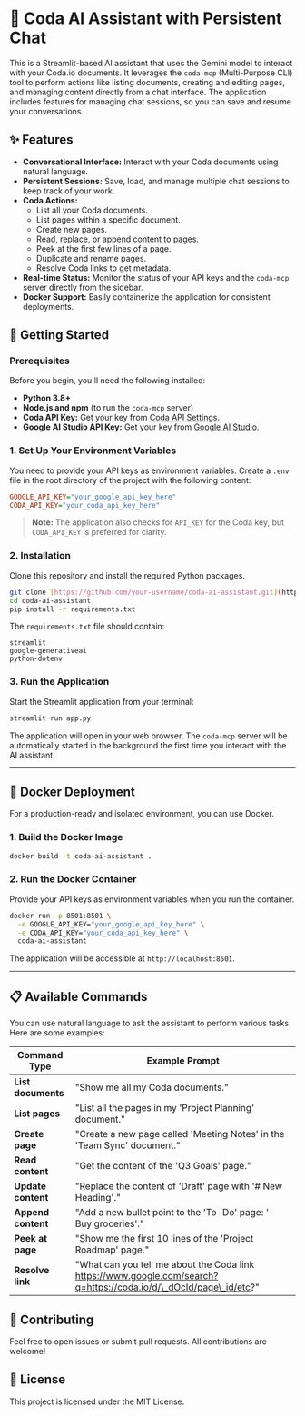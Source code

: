 
# 📝 Coda AI Assistant with Persistent Chat

This is a Streamlit-based AI assistant that uses the Gemini model to interact with your Coda.io documents. It leverages the `coda-mcp` (Multi-Purpose CLI) tool to perform actions like listing documents, creating and editing pages, and managing content directly from a chat interface. The application includes features for managing chat sessions, so you can save and resume your conversations.

## ✨ Features

- **Conversational Interface:** Interact with your Coda documents using natural language.
- **Persistent Sessions:** Save, load, and manage multiple chat sessions to keep track of your work.
- **Coda Actions:**
  - List all your Coda documents.
  - List pages within a specific document.
  - Create new pages.
  - Read, replace, or append content to pages.
  - Peek at the first few lines of a page.
  - Duplicate and rename pages.
  - Resolve Coda links to get metadata.
- **Real-time Status:** Monitor the status of your API keys and the `coda-mcp` server directly from the sidebar.
- **Docker Support:** Easily containerize the application for consistent deployments.

## 🚀 Getting Started

### Prerequisites

Before you begin, you'll need the following installed:

- **Python 3.8+**
- **Node.js and npm** (to run the `coda-mcp` server)
- **Coda API Key:** Get your key from [Coda API Settings](https://coda.io/account/developer).
- **Google AI Studio API Key:** Get your key from [Google AI Studio](https://aistudio.google.com/app/apikey).

### 1. Set Up Your Environment Variables

You need to provide your API keys as environment variables. Create a `.env` file in the root directory of the project with the following content:

```ini
GOOGLE_API_KEY="your_google_api_key_here"
CODA_API_KEY="your_coda_api_key_here"
````

> **Note:** The application also checks for `API_KEY` for the Coda key, but `CODA_API_KEY` is preferred for clarity.

### 2\. Installation

Clone this repository and install the required Python packages.

```bash
git clone [https://github.com/your-username/coda-ai-assistant.git](https://github.com/your-username/coda-ai-assistant.git)
cd coda-ai-assistant
pip install -r requirements.txt
```

The `requirements.txt` file should contain:

```
streamlit
google-generativeai
python-dotenv
```

### 3\. Run the Application

Start the Streamlit application from your terminal:

```bash
streamlit run app.py
```

The application will open in your web browser. The `coda-mcp` server will be automatically started in the background the first time you interact with the AI assistant.

-----

## 🐳 Docker Deployment

For a production-ready and isolated environment, you can use Docker.

### 1\. Build the Docker Image

```bash
docker build -t coda-ai-assistant .
```

### 2\. Run the Docker Container

Provide your API keys as environment variables when you run the container.

```bash
docker run -p 8501:8501 \
  -e GOOGLE_API_KEY="your_google_api_key_here" \
  -e CODA_API_KEY="your_coda_api_key_here" \
  coda-ai-assistant
```

The application will be accessible at `http://localhost:8501`.

-----

## 📋 Available Commands

You can use natural language to ask the assistant to perform various tasks. Here are some examples:

| Command Type       | Example Prompt                                            |
| ------------------ | --------------------------------------------------------- |
| **List documents** | "Show me all my Coda documents."                          |
| **List pages** | "List all the pages in my 'Project Planning' document."   |
| **Create page** | "Create a new page called 'Meeting Notes' in the 'Team Sync' document." |
| **Read content** | "Get the content of the 'Q3 Goals' page."                 |
| **Update content** | "Replace the content of 'Draft' page with '\# New Heading'." |
| **Append content** | "Add a new bullet point to the 'To-Do' page: '- Buy groceries'." |
| **Peek at page** | "Show me the first 10 lines of the 'Project Roadmap' page." |
| **Resolve link** | "What can you tell me about the Coda link https://www.google.com/search?q=https://coda.io/d/\_dOcId/page\_id/etc?" |

## 🤝 Contributing

Feel free to open issues or submit pull requests. All contributions are welcome\!

## 📜 License

This project is licensed under the MIT License.

```
```
